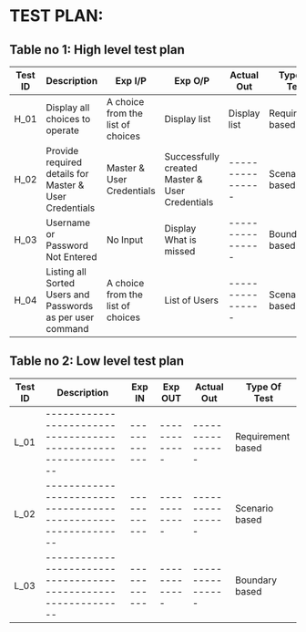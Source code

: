 # TEST PLAN:

## Table no 1: High level test plan

| **Test ID** | **Description**                                              | **Exp I/P** | **Exp O/P** | **Actual Out** |**Type Of Test**  |    
|-------------|--------------------------------------------------------------|------------|-------------|----------------|------------------|
|  H_01       |Display all choices to operate | A choice from the list of choices | Display list | Display list |Requirement based |
|  H_02       |Provide required details for Master & User Credentials|  Master & User Credentials|Successfully created Master & User Credentials|----------------|Scenario based    |
|  H_03       | Username or Password Not Entered | No Input |Display What is missed|----------------|Boundary based    |
|  H_04       | Listing all Sorted Users and Passwords as per user command | A choice from the list of choices|List of Users|----------------|Scenario based    |

## Table no 2: Low level test plan

| **Test ID** | **Description**                                              | **Exp IN** | **Exp OUT** | **Actual Out** |**Type Of Test**  |    
|-------------|--------------------------------------------------------------|------------|-------------|----------------|------------------|
|  L_01       |--------------------------------------------------------------|  ------------|-------------|----------------|Requirement based |
|  L_02       |--------------------------------------------------------------|  ------------|-------------|----------------|Scenario based    |
|  L_03       |--------------------------------------------------------------|  ------------|-------------|----------------|Boundary based    |
